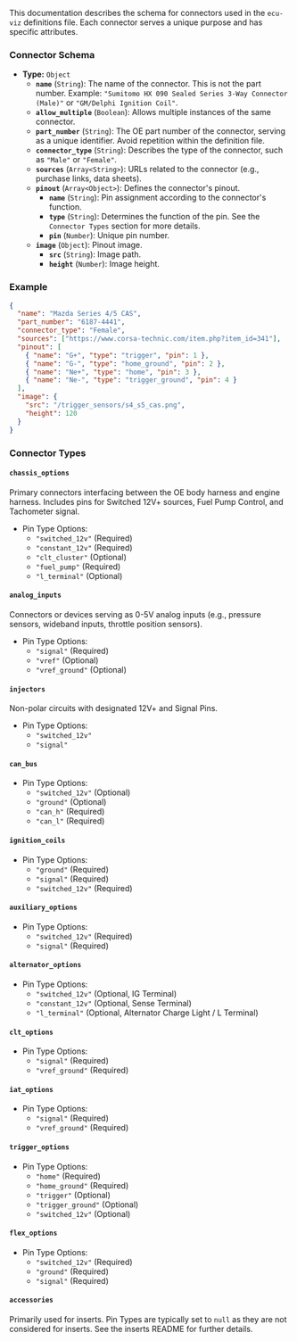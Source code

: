 
This documentation describes the schema for connectors used in the `ecu-viz` definitions file. Each connector serves a unique purpose and has specific attributes.

### Connector Schema

- **Type:** `Object`
  - **`name`** (`String`): The name of the connector. This is not the part number. Example: `"Sumitomo HX 090 Sealed Series 3-Way Connector (Male)"` or `"GM/Delphi Ignition Coil"`.
  - **`allow_multiple`** (`Boolean`): Allows multiple instances of the same connector.
  - **`part_number`** (`String`): The OE part number of the connector, serving as a unique identifier. Avoid repetition within the definition file.
  - **`connector_type`** (`String`): Describes the type of the connector, such as `"Male"` or `"Female"`.
  - **`sources`** (`Array<String>`): URLs related to the connector (e.g., purchase links, data sheets).
  - **`pinout`** (`Array<Object>`): Defines the connector's pinout.
    - **`name`** (`String`): Pin assignment according to the connector's function.
    - **`type`** (`String`): Determines the function of the pin. See the `Connector Types` section for more details.
    - **`pin`** (`Number`): Unique pin number.
  - **`image`** (`Object`): Pinout image.
    - **`src`** (`String`): Image path.
    - **`height`** (`Number`): Image height.

### Example

```json
{
  "name": "Mazda Series 4/5 CAS",
  "part_number": "6187-4441",
  "connector_type": "Female",
  "sources": ["https://www.corsa-technic.com/item.php?item_id=341"],
  "pinout": [
    { "name": "G+", "type": "trigger", "pin": 1 },
    { "name": "G-", "type": "home_ground", "pin": 2 },
    { "name": "Ne+", "type": "home", "pin": 3 },
    { "name": "Ne-", "type": "trigger_ground", "pin": 4 }
  ],
  "image": {
    "src": "/trigger_sensors/s4_s5_cas.png",
    "height": 120
  }
}
```

### Connector Types

#### `chassis_options`
Primary connectors interfacing between the OE body harness and engine harness. Includes pins for Switched 12V+ sources, Fuel Pump Control, and Tachometer signal.
- Pin Type Options:
  - `"switched_12v"` (Required)
  - `"constant_12v"` (Required)
  - `"clt_cluster"` (Optional)
  - `"fuel_pump"` (Required)
  - `"l_terminal"` (Optional)

#### `analog_inputs`
Connectors or devices serving as 0-5V analog inputs (e.g., pressure sensors, wideband inputs, throttle position sensors).
- Pin Type Options:
  - `"signal"` (Required)
  - `"vref"` (Optional)
  - `"vref_ground"` (Optional)

#### `injectors`
Non-polar circuits with designated 12V+ and Signal Pins.
- Pin Type Options:
  - `"switched_12v"`
  - `"signal"`

#### `can_bus`
- Pin Type Options:
  - `"switched_12v"` (Optional)
  - `"ground"` (Optional)
  - `"can_h"` (Required)
  - `"can_l"` (Required)

#### `ignition_coils`
- Pin Type Options:
  - `"ground"` (Required)
  - `"signal"` (Required)
  - `"switched_12v"` (Required)

#### `auxiliary_options`
- Pin Type Options:
  - `"switched_12v"` (Required)
  - `"signal"` (Required)

#### `alternator_options`
- Pin Type Options:
  - `"switched_12v"` (Optional, IG Terminal)
  - `"constant_12v"` (Optional, Sense Terminal)
  - `"l_terminal"` (Optional, Alternator Charge Light / L Terminal)

#### `clt_options`
- Pin Type Options:
  - `"signal"` (Required)
  - `"vref_ground"` (Required)

#### `iat_options`
- Pin Type Options:
  - `"signal"` (Required)
  - `"vref_ground"` (Required)

#### `trigger_options`
- Pin Type Options:
  - `"home"` (Required)
  - `"home_ground"` (Required)
  - `"trigger"` (Optional)
  - `"trigger_ground"` (Optional)
  - `"switched_12v"` (Optional)

#### `flex_options`
- Pin Type Options:
  - `"switched_12v"` (Required)
  - `"ground"` (Required)
  - `"signal"` (Required)

#### `accessories`
Primarily used for inserts. Pin Types are typically set to `null` as they are not considered for inserts. See the inserts README for further details.

